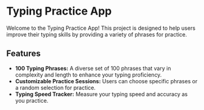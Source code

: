 # Typing Practice App

Welcome to the Typing Practice App! This project is designed to help users improve their typing skills by providing a variety of phrases for practice. 

## Features

- **100 Typing Phrases:** A diverse set of 100 phrases that vary in complexity and length to enhance your typing proficiency.
- **Customizable Practice Sessions:** Users can choose specific phrases or a random selection for practice.
- **Typing Speed Tracker:** Measure your typing speed and accuracy as you practice.
